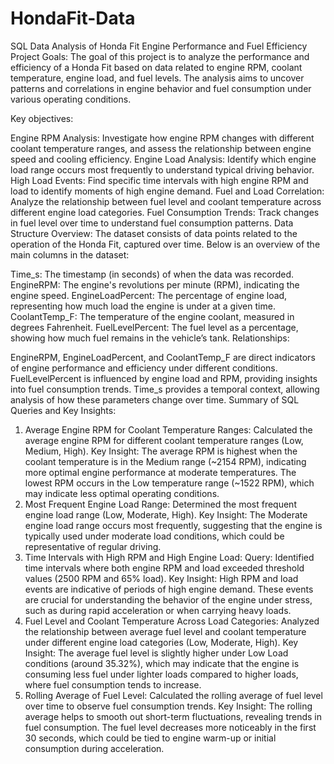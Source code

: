 # HondaFit-Data
SQL Data Analysis of Honda Fit Engine Performance and Fuel Efficiency
Project Goals:
The goal of this project is to analyze the performance and efficiency of a Honda Fit based on data related to engine RPM, coolant temperature, engine load, and fuel levels. The analysis aims to uncover patterns and correlations in engine behavior and fuel consumption under various operating conditions.

Key objectives:

Engine RPM Analysis: Investigate how engine RPM changes with different coolant temperature ranges, and assess the relationship between engine speed and cooling efficiency.
Engine Load Analysis: Identify which engine load range occurs most frequently to understand typical driving behavior.
High Load Events: Find specific time intervals with high engine RPM and load to identify moments of high engine demand.
Fuel and Load Correlation: Analyze the relationship between fuel level and coolant temperature across different engine load categories.
Fuel Consumption Trends: Track changes in fuel level over time to understand fuel consumption patterns.
Data Structure Overview:
The dataset consists of data points related to the operation of the Honda Fit, captured over time. Below is an overview of the main columns in the dataset:

Time_s: The timestamp (in seconds) of when the data was recorded.
EngineRPM: The engine's revolutions per minute (RPM), indicating the engine speed.
EngineLoadPercent: The percentage of engine load, representing how much load the engine is under at a given time.
CoolantTemp_F: The temperature of the engine coolant, measured in degrees Fahrenheit.
FuelLevelPercent: The fuel level as a percentage, showing how much fuel remains in the vehicle’s tank.
Relationships:

EngineRPM, EngineLoadPercent, and CoolantTemp_F are direct indicators of engine performance and efficiency under different conditions.
FuelLevelPercent is influenced by engine load and RPM, providing insights into fuel consumption trends.
Time_s provides a temporal context, allowing analysis of how these parameters change over time.
Summary of SQL Queries and Key Insights:
1. Average Engine RPM for Coolant Temperature Ranges:
 Calculated the average engine RPM for different coolant temperature ranges (Low, Medium, High).
Key Insight: The average RPM is highest when the coolant temperature is in the Medium range (~2154 RPM), indicating more optimal engine performance at moderate temperatures. The lowest RPM occurs in the Low temperature range (~1522 RPM), which may indicate less optimal operating conditions.
2. Most Frequent Engine Load Range:
 Determined the most frequent engine load range (Low, Moderate, High).
Key Insight: The Moderate engine load range occurs most frequently, suggesting that the engine is typically used under moderate load conditions, which could be representative of regular driving.
3. Time Intervals with High RPM and High Engine Load:
Query: Identified time intervals where both engine RPM and load exceeded threshold values (2500 RPM and 65% load).
Key Insight: High RPM and load events are indicative of periods of high engine demand. These events are crucial for understanding the behavior of the engine under stress, such as during rapid acceleration or when carrying heavy loads.
4. Fuel Level and Coolant Temperature Across Load Categories:
 Analyzed the relationship between average fuel level and coolant temperature under different engine load categories (Low, Moderate, High).
Key Insight: The average fuel level is slightly higher under Low Load conditions (around 35.32%), which may indicate that the engine is consuming less fuel under lighter loads compared to higher loads, where fuel consumption tends to increase.
5. Rolling Average of Fuel Level:
 Calculated the rolling average of fuel level over time to observe fuel consumption trends.
Key Insight: The rolling average helps to smooth out short-term fluctuations, revealing trends in fuel consumption. The fuel level decreases more noticeably in the first 30 seconds, which could be tied to engine warm-up or initial consumption during acceleration.
